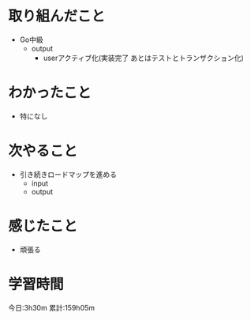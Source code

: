 # 取り組んだこと
  - Go中級
    - output
      - userアクティブ化(実装完了 あとはテストとトランザクション化)

# わかったこと
  - 特になし

# 次やること
  - 引き続きロードマップを進める
    - input
    - output

# 感じたこと
 - 頑張る

# 学習時間
今日:3h30m
累計:159h05m
